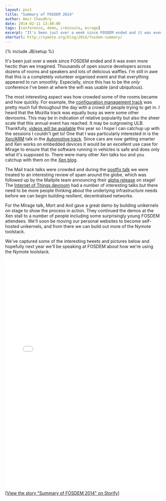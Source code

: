 ```yaml
---
layout: post
title: "Summary of FOSDEM 2014"
author: Amir Chaudhry
date: 2014-02-11 13:40:00
tags: [conference, demo, irminsule, mirage]
excerpt: "It's been just over a week since FOSDEM ended and it was even more hectic than we imagined.  Thousands of open source developers across dozens of rooms and speakers and lots of delicious waffles.  I'm still in awe that this is a completely volunteer organised event and that everything appeared to run smoothly."
shorturl: http://nymote.org/blog/2014/fosdem-summary/
---
```

{% include JB/setup %}


It's been just over a week since FOSDEM ended and it was even more hectic than we imagined.  Thousands of open source developers across dozens of rooms and speakers and lots of delicious waffles.  I'm still in awe that this is a completely volunteer organised event and that everything appeared to run smoothly.  Especially, since this has to be the *only* conference I've been at where the wifi was usable (and ubiquitous).  

The most interesting aspect was how crowded some of the rooms became and how quickly.  For example, the [configuration management track][confmgmnt] was pretty much full throughout the day with a crowd of people trying to get in.  I heard that the Mozilla track was equally busy as were some other devrooms.  This may be in indication of relative popularity but also the sheer scale that this annual event has reached. It may be outgrowing ULB.  Thankfully, [videos will be available][fosdem-video] this year so I hope I can catchup up with the sessions I couldn't get to!  One that I was particularly interested in is the [Xen/ARM][] talk in the [Automotive track][fosdem-auto].  Since cars are now getting smarter and Xen works on embedded devices it would be an excellent use case for Mirage to ensure that the software running in vehicles is safe and does only what it's supposed to.  There were many other Xen talks too and you catchup with them on the [Xen blog][xen-fosdem].

The Mail track talks were crowded and during the [postfix talk][fosdem-postfix] we were treated to an interesting review of spam around the globe, which was followed up by the Mailpile team announcing their [alpha release][mailpile-alpha] on stage! The [Internet of Things devroom][fosdem-iot] had a number of interesting talks but there need to be more people thinking about the underlying infrastructure needs before we can begin building resilient, decentralised networks.

For the Mirage talk, Mort and Anil gave a great demo by building unikernels on stage to show the process in action.  They continued the demos at the Xen stall to a number of people including some surprisingly young FOSDEM attendees.  We'll soon be moving our personal websites to become self-hosted unikernels, and from there we can build out more of the Nymote toolstack.

We've captured some of the interesting tweets and pictures below and hopefully next year we'll be speaking at FOSDEM about how we're using the Nymote toolstack.

[confmgmnt]: https://fosdem.org/2014/schedule/track/configuration_management/
[fosdem-video]: https://fosdem.org/2014/news/2014-02-03-videos/
[xen-fosdem]: http://blog.xen.org/index.php/2014/02/07/xen-fosdem14-an-even-report/
[fosdem-postfix]: https://fosdem.org/2014/schedule/track/mail/
[mailpile-alpha]: https://www.mailpile.is/blog/2014-01-31_Alpha_Release_Shipping_Bits_and_Atoms.html
[fosdem-iot]: https://fosdem.org/2014/schedule/track/internet_of_things/
[Xen/ARM]: http://www.xenproject.org/developers/teams/arm-hypervisor.html
[fosdem-auto]: https://fosdem.org/2014/schedule/track/automotive_development/


<div class="storify"><iframe src="//storify.com/amirmc/fosdem/embed?header=false&border=false" width="100%" height=750 frameborder=no allowtransparency=true></iframe><script src="//storify.com/amirmc/fosdem.js?header=false&border=false"></script><noscript>[<a href="//storify.com/amirmc/fosdem" target="_blank">View the story "Summary of FOSDEM 2014" on Storify</a>]</noscript></div>
